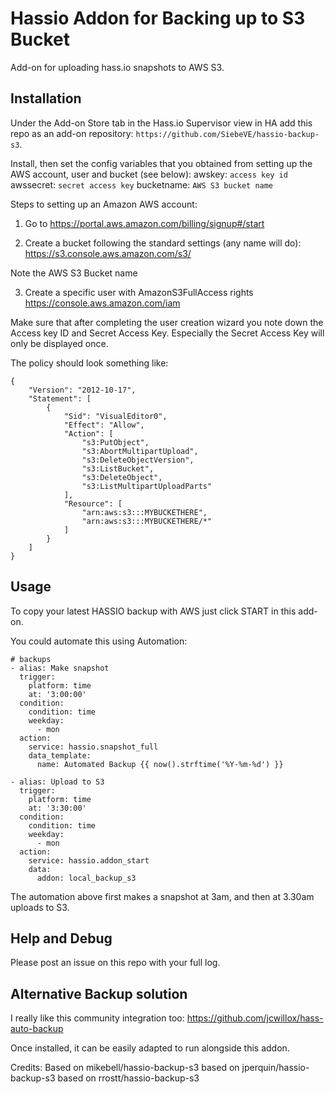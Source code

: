 # Hassio Addon for Backing up to S3 Bucket

Add-on for uploading hass.io snapshots to AWS S3.

## Installation

Under the Add-on Store tab in the Hass.io Supervisor view in HA add this repo as an add-on repository: `https://github.com/SiebeVE/hassio-backup-s3`.

Install, then set the config variables that you obtained from setting up the AWS account, user and bucket (see below):
awskey: `access key id`
awssecret: `secret access key`
bucketname: `AWS S3 bucket name`

Steps to setting up an Amazon AWS account:
1. Go to https://portal.aws.amazon.com/billing/signup#/start

2. Create a bucket following the standard settings (any name will do):
https://s3.console.aws.amazon.com/s3/

Note the AWS S3 Bucket name

3. Create a specific user with AmazonS3FullAccess rights
https://console.aws.amazon.com/iam

Make sure that after completing the user creation wizard you note down the Access key ID and Secret Access Key. Especially the Secret Access Key will only be displayed once.

The policy should look something like:

```
{
    "Version": "2012-10-17",
    "Statement": [
        {
            "Sid": "VisualEditor0",
            "Effect": "Allow",
            "Action": [
                "s3:PutObject",
                "s3:AbortMultipartUpload",
                "s3:DeleteObjectVersion",
                "s3:ListBucket",
                "s3:DeleteObject",
                "s3:ListMultipartUploadParts"
            ],
            "Resource": [
                "arn:aws:s3:::MYBUCKETHERE",
                "arn:aws:s3:::MYBUCKETHERE/*"
            ]
        }
    ]
}
```


## Usage
To copy your latest HASSIO backup with AWS just click START in this add-on.

You could automate this using Automation:

```
# backups
- alias: Make snapshot
  trigger:
    platform: time
    at: '3:00:00'
  condition:
    condition: time
    weekday:
      - mon
  action:
    service: hassio.snapshot_full
    data_template:
      name: Automated Backup {{ now().strftime('%Y-%m-%d') }}

- alias: Upload to S3
  trigger:
    platform: time
    at: '3:30:00'
  condition:
    condition: time
    weekday:
      - mon
  action:
    service: hassio.addon_start
    data:
      addon: local_backup_s3
```
The automation above first makes a snapshot at 3am, and then at 3.30am uploads to S3.

## Help and Debug

Please post an issue on this repo with your full log.

## Alternative Backup solution
I really like this community integration too:
https://github.com/jcwillox/hass-auto-backup

Once installed, it can be easily adapted to run alongside this addon.

Credits: Based on mikebell/hassio-backup-s3 based on jperquin/hassio-backup-s3 based on rrostt/hassio-backup-s3
